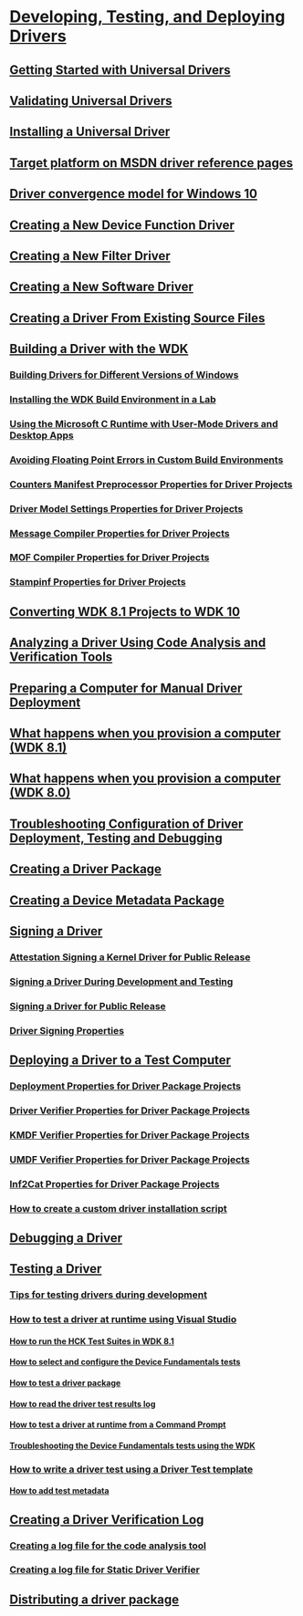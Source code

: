 # [Developing, Testing, and Deploying Drivers](visual_studio_driver_development_environment.md)
## [Getting Started with Universal Drivers](getting_started_with_universal_drivers.md)
## [Validating Universal Drivers](validating_universal_drivers.md)
## [Installing a Universal Driver](installing_a_universal_driver.md)
## [Target platform on MSDN driver reference pages](windows_10_editions_for_universal_drivers.md)
## [Driver convergence model for Windows 10](driver_model_convergence.md)
## [Creating a New Device Function Driver](creating_a_new_driver.md)
## [Creating a New Filter Driver](creating_a_new_filter_driver.md)
## [Creating a New Software Driver](creating_a_new_software_driver.md)
## [Creating a Driver From Existing Source Files](creating_a_driver_from_existing_source_files.md)
## [Building a Driver with the WDK](building_a_driver.md)
### [Building Drivers for Different Versions of Windows](building_drivers_for_different_versions_of_windows.md)
### [Installing the WDK Build Environment in a Lab](installing_the_wdk_build_environment_in_a_lab.md)
### [Using the Microsoft C Runtime with User-Mode Drivers and Desktop Apps](using_the_microsoft_c_runtime_with_user_mode_drivers_and_apps.md)
### [Avoiding Floating Point Errors in Custom Build Environments](avoiding_floating_point_errors_in_custom_build_environments.md)
### [Counters Manifest Preprocessor Properties for Driver Projects](counters_manifest_preprocessor_properties_for_driver_projects.md)
### [Driver Model Settings Properties for Driver Projects](driver_model_settings_properties_for_driver_projects.md)
### [Message Compiler Properties for Driver Projects](message_compiler_properties_for_driver_projects.md)
### [MOF Compiler Properties for Driver Projects](mof_compiler_properties_for_driver_projects.md)
### [Stampinf Properties for Driver Projects](stampinf_properties_for_driver_projects.md)
## [Converting WDK 8.1 Projects to WDK 10](converting_wdk_8_1_projects_to_wdk_10.md)
## [Analyzing a Driver Using Code Analysis and Verification Tools](analyzing_driver_quality_by_using_code_analysis_tools.md)
## [Preparing a Computer for Manual Driver Deployment](preparing_a_computer_for_manual_driver_deployment.md)
## [What happens when you provision a computer (WDK 8.1)](what_happens_when_you_provision_a_computer__wdk_8_1_.md)
## [What happens when you provision a computer (WDK 8.0)](what_happens_when_you_provision_a_computer__wdk_8_0_.md)
## [Troubleshooting Configuration of Driver Deployment, Testing and Debugging](troubleshooting_configuration_of_driver_deployment__testing_and_debugging.md)
## [Creating a Driver Package](creating_a_driver_package.md)
## [Creating a Device Metadata Package](creating_a_device_metadata_package.md)
## [Signing a Driver](signing_a_driver.md)
### [Attestation Signing a Kernel Driver for Public Release](attestation_signing_a_kernel_driver_for_public_release.md)
### [Signing a Driver During Development and Testing](signing_a_driver_during_development_and_testing.md)
### [Signing a Driver for Public Release](signing_a_driver_for_public_release.md)
### [Driver Signing Properties](driver_signing_properties.md)
## [Deploying a Driver to a Test Computer](deploying_a_driver_to_a_test_computer.md)
### [Deployment Properties for Driver Package Projects](deployment_properties_for_driver_projects.md)
### [Driver Verifier Properties for  Driver Package Projects](driver_verifier_properties_for__driver_projects.md)
### [KMDF Verifier Properties for Driver Package Projects](kmdf_verifier_properties_for_driver_package_projects.md)
### [UMDF Verifier Properties for Driver Package Projects](umdf_verifier_properties_for_driver_package_projects.md)
### [Inf2Cat Properties for Driver Package Projects](inf2cat_properties_for_driver_package_projects.md)
### [How to create a custom driver installation script](create_a_custom_driver_installation_script.md)
## [Debugging a Driver](debugging_a_driver.md)
## [Testing a Driver](testing_a_driver.md)
### [Tips for testing drivers during development](strategies_for_testing_drivers_during_development.md)
### [How to test a driver at runtime using Visual Studio](testing_a_driver_at_runtime.md)
#### [How to run the HCK Test Suites in WDK 8.1](run_the_hck_test_suites_in_the_wdk.md)
#### [How to select and configure the Device Fundamentals tests](how_to_select_and_configure_the_device_fundamental_tests.md)
#### [How to test a driver package](test_a_driver_package.md)
#### [How to read the driver test results log](read_the_driver_test_results_log.md)
#### [How to test a driver at runtime from a Command Prompt](how_to_test_a_driver_at_runtime_from_a_command_prompt.md)
#### [Troubleshooting the Device Fundamentals tests using the WDK](troubleshooting_the_device_fundamental_tests.md)
### [How to write a driver test using a Driver Test template](how_to_write_a_driver_test_.md)
#### [How to add test metadata](to_add_test_metadata.md)
## [Creating a Driver Verification Log](creating_a_driver_verification_log.md)
### [Creating a log file for the code analysis tool](creating_a_log_file_for_the_code_analysis_tool.md)
### [Creating a log file for Static Driver Verifier](creating_a_log_file_for_static_driver_verifier.md)
## [Distributing a driver package](distributing_a_driver_package_win8.md)
